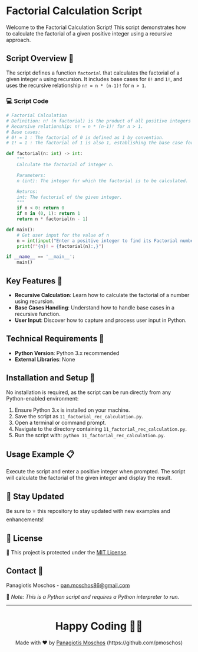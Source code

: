 # Factorial Calculation Script

Welcome to the Factorial Calculation Script! This script demonstrates how to calculate the factorial of a given positive integer using a recursive approach.

## Script Overview 📘

The script defines a function `factorial` that calculates the factorial of a given integer `n` using recursion. It includes base cases for `0!` and `1!`, and uses the recursive relationship `n! = n * (n-1)!` for `n > 1`.

### :computer: Script Code

```python
# Factorial Calculation
# Definition: n! (n factorial) is the product of all positive integers from 1 to n.
# Recursive relationship: n! = n * (n-1)! for n > 1.
# Base cases:
# 0! = 1 : The factorial of 0 is defined as 1 by convention.
# 1! = 1 : The factorial of 1 is also 1, establishing the base case for recursive multiplication.

def factorial(n: int) -> int:
    """
    Calculate the factorial of integer n.

    Parameters:
    n (int): The integer for which the factorial is to be calculated.

    Returns:
    int: The factorial of the given integer.
    """
    if n < 0: return 0
    if n in (0, 1): return 1
    return n * factorial(n - 1)

def main():
    # Get user input for the value of n
    n = int(input("Enter a positive integer to find its Factorial number: "))
    print(f"{n}! = {factorial(n):,}")

if __name__ == '__main__':
    main()
```

## Key Features 🌟

- **Recursive Calculation**: Learn how to calculate the factorial of a number using recursion.
- **Base Cases Handling**: Understand how to handle base cases in a recursive function.
- **User Input**: Discover how to capture and process user input in Python.

## Technical Requirements 🔧

- **Python Version**: Python 3.x recommended
- **External Libraries**: None

## Installation and Setup 🚀

No installation is required, as the script can be run directly from any Python-enabled environment:

1. Ensure Python 3.x is installed on your machine.
2. Save the script as `11_factorial_rec_calculation.py`.
3. Open a terminal or command prompt.
4. Navigate to the directory containing `11_factorial_rec_calculation.py`.
5. Run the script with: `python 11_factorial_rec_calculation.py`.

## Usage Example 📋

Execute the script and enter a positive integer when prompted. The script will calculate the factorial of the given integer and display the result.

## 📢 Stay Updated

Be sure to ⭐ this repository to stay updated with new examples and enhancements!

## 📄 License
🔐 This project is protected under the [MIT License](https://mit-license.org/).


## Contact 📧
Panagiotis Moschos - pan.moschos86@gmail.com

🔗 *Note: This is a Python script and requires a Python interpreter to run.*

---
<h1 align=center>Happy Coding 👨‍💻 </h1>

<p align="center">
  Made with ❤️ by 
  <a href="https://www.linkedin.com/in/panagiotis-moschos" target="_blank">
  Panagiotis Moschos</a> (https://github.com/pmoschos)
</p>
